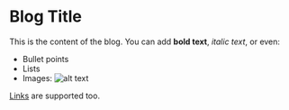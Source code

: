 # Blog Title

This is the content of the blog. You can add **bold text**, _italic text_, or even:

- Bullet points
- Lists
- Images: ![alt text](image-url)

[Links](https://example.com) are supported too.
